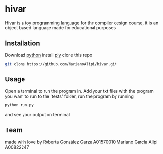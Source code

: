 # hivar

Hivar is a toy programming language for the compiler design course, it is an object based language made for educational purposes.

## Installation
Download [python](https://www.python.org/downloads/)
install [ply](https://pypi.org/project/ply/)
clone this repo
```bash
git clone https://github.com/MarianoAlipi/hivar.git
```

## Usage
Open a terminal to run the program in.
Add your txt files with the program you want to run to the 'tests' folder, run the program by running
```bash
python run.py
```
and see your output on terminal


## Team
made with love by 
Roberta González Garza A01570010
Mariano García Alipi A00822247